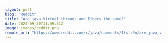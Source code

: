 ```yaml
---
layout: post
blog: "Reddit"
title: "Are java Virtual threads and Fibers the same?"
date: 2024-09-30T11:59:51Z
image: images/reddit.png
remote_url: "https://www.reddit.com/r/java/comments/1fstr9n/are_java_virtual_threads_and_fibers_the_same/"
---
```

